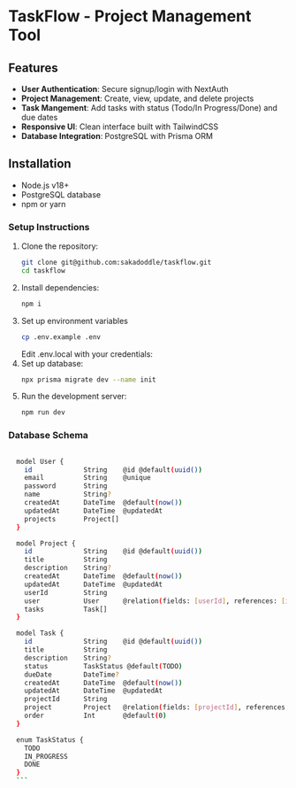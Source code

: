 # TaskFlow - Project Management Tool

## Features

- **User Authentication**: Secure signup/login with NextAuth
- **Project Management**: Create, view, update, and delete projects
- **Task Mangement**: Add tasks with status (Todo/In Progress/Done) and due dates
- **Responsive UI**: Clean interface built with TailwindCSS
- **Database Integration**: PostgreSQL with Prisma ORM

## Installation

- Node.js v18+
- PostgreSQL database
- npm or yarn

### Setup Instructions

1. Clone the repository:
   ```bash
   git clone git@github.com:sakadoddle/taskflow.git
   cd taskflow
2. Install dependencies:
   ```bash
   npm i
3. Set up environment variables
    ```bash
   cp .env.example .env
    ```
    Edit .env.local with your credentials:
4. Set up database:
    ```bash
    npx prisma migrate dev --name init
5. Run the development server:
    ```bash
    npm run dev

###  Database Schema

  ```bash 

    model User {
      id             String    @id @default(uuid())
      email          String    @unique
      password       String
      name           String?
      createdAt      DateTime  @default(now())
      updatedAt      DateTime  @updatedAt
      projects       Project[]
    }

    model Project {
      id             String    @id @default(uuid())
      title          String
      description    String?
      createdAt      DateTime  @default(now())
      updatedAt      DateTime  @updatedAt
      userId         String
      user           User      @relation(fields: [userId], references: [id], onDelete: Cascade)
      tasks          Task[]
    }

    model Task {
      id             String    @id @default(uuid())
      title          String
      description    String?
      status         TaskStatus @default(TODO)
      dueDate        DateTime?
      createdAt      DateTime  @default(now())
      updatedAt      DateTime  @updatedAt
      projectId      String
      project        Project   @relation(fields: [projectId], references: [id], onDelete: Cascade)
      order          Int       @default(0)
    }

    enum TaskStatus {
      TODO
      IN_PROGRESS
      DONE
    }
    ```